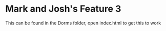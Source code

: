 # Mark and Josh's Feature 3

This can be found in the Dorms folder, open index.html to get this to work
